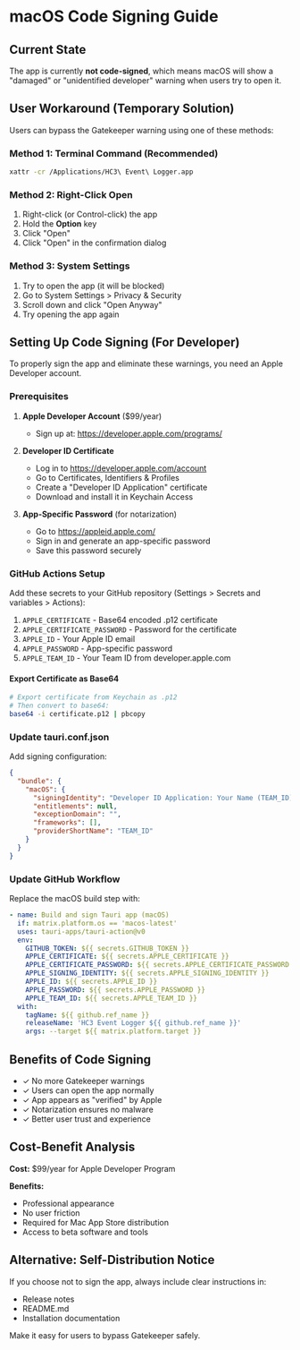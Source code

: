 # macOS Code Signing Guide

## Current State

The app is currently **not code-signed**, which means macOS will show a "damaged" or "unidentified developer" warning when users try to open it.

## User Workaround (Temporary Solution)

Users can bypass the Gatekeeper warning using one of these methods:

### Method 1: Terminal Command (Recommended)
```bash
xattr -cr /Applications/HC3\ Event\ Logger.app
```

### Method 2: Right-Click Open
1. Right-click (or Control-click) the app
2. Hold the **Option** key
3. Click "Open"
4. Click "Open" in the confirmation dialog

### Method 3: System Settings
1. Try to open the app (it will be blocked)
2. Go to System Settings > Privacy & Security
3. Scroll down and click "Open Anyway"
4. Try opening the app again

## Setting Up Code Signing (For Developer)

To properly sign the app and eliminate these warnings, you need an Apple Developer account.

### Prerequisites

1. **Apple Developer Account** ($99/year)
   - Sign up at: https://developer.apple.com/programs/

2. **Developer ID Certificate**
   - Log in to https://developer.apple.com/account
   - Go to Certificates, Identifiers & Profiles
   - Create a "Developer ID Application" certificate
   - Download and install it in Keychain Access

3. **App-Specific Password** (for notarization)
   - Go to https://appleid.apple.com/
   - Sign in and generate an app-specific password
   - Save this password securely

### GitHub Actions Setup

Add these secrets to your GitHub repository (Settings > Secrets and variables > Actions):

1. `APPLE_CERTIFICATE` - Base64 encoded .p12 certificate
2. `APPLE_CERTIFICATE_PASSWORD` - Password for the certificate
3. `APPLE_ID` - Your Apple ID email
4. `APPLE_PASSWORD` - App-specific password
5. `APPLE_TEAM_ID` - Your Team ID from developer.apple.com

#### Export Certificate as Base64

```bash
# Export certificate from Keychain as .p12
# Then convert to base64:
base64 -i certificate.p12 | pbcopy
```

### Update tauri.conf.json

Add signing configuration:

```json
{
  "bundle": {
    "macOS": {
      "signingIdentity": "Developer ID Application: Your Name (TEAM_ID)",
      "entitlements": null,
      "exceptionDomain": "",
      "frameworks": [],
      "providerShortName": "TEAM_ID"
    }
  }
}
```

### Update GitHub Workflow

Replace the macOS build step with:

```yaml
- name: Build and sign Tauri app (macOS)
  if: matrix.platform.os == 'macos-latest'
  uses: tauri-apps/tauri-action@v0
  env:
    GITHUB_TOKEN: ${{ secrets.GITHUB_TOKEN }}
    APPLE_CERTIFICATE: ${{ secrets.APPLE_CERTIFICATE }}
    APPLE_CERTIFICATE_PASSWORD: ${{ secrets.APPLE_CERTIFICATE_PASSWORD }}
    APPLE_SIGNING_IDENTITY: ${{ secrets.APPLE_SIGNING_IDENTITY }}
    APPLE_ID: ${{ secrets.APPLE_ID }}
    APPLE_PASSWORD: ${{ secrets.APPLE_PASSWORD }}
    APPLE_TEAM_ID: ${{ secrets.APPLE_TEAM_ID }}
  with:
    tagName: ${{ github.ref_name }}
    releaseName: 'HC3 Event Logger ${{ github.ref_name }}'
    args: --target ${{ matrix.platform.target }}
```

## Benefits of Code Signing

- ✓ No more Gatekeeper warnings
- ✓ Users can open the app normally
- ✓ App appears as "verified" by Apple
- ✓ Notarization ensures no malware
- ✓ Better user trust and experience

## Cost-Benefit Analysis

**Cost:** $99/year for Apple Developer Program

**Benefits:**
- Professional appearance
- No user friction
- Required for Mac App Store distribution
- Access to beta software and tools

## Alternative: Self-Distribution Notice

If you choose not to sign the app, always include clear instructions in:
- Release notes
- README.md
- Installation documentation

Make it easy for users to bypass Gatekeeper safely.
